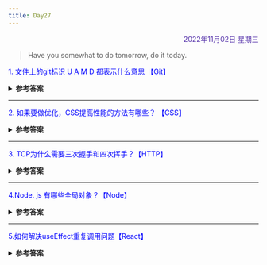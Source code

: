 ```yaml
---
title: Day27
---
```


<div align="right" style="color:#512DA8">2022年11月02日 星期三</div>

>  Have you somewhat to do tomorrow, do it today.

<p style="color:blue">1. 文件上的git标识 U A M D 都表示什么意思 【Git】</p>
<details>
<summary><b>参考答案</b></summary>

欢迎评论，答案今晚六点下班补充

</details>

<hr/>
<p style="color:blue">2. 如果要做优化，CSS提高性能的方法有哪些？ 【CSS】 </p>
<details>
<summary><b>参考答案</b></summary>

欢迎评论，答案今晚六点下班补充

</details>

<hr/>
<p style="color:blue">3. TCP为什么需要三次握手和四次挥手？【HTTP】 </p>
<details>
<summary><b>参考答案</b></summary>

欢迎评论，答案今晚六点下班补充

</details>

<hr/>
<p style="color:blue">4.Node. js 有哪些全局对象？【Node】 </p>

<details>
<summary><b>参考答案</b></summary>

欢迎评论，答案今晚六点下班补充

</details>

<hr/>
<p style="color:blue">5.如何解决useEffect重复调用问题【React】 </p>

<details>
<summary><b>参考答案</b></summary>

欢迎评论，答案今晚六点下班补充

</details>

<comment/>
